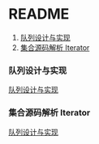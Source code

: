 # README

1. [队列设计与实现](#structs1)
1. [集合源码解析 Iterator](#structs2)




### <span id="structs1"> 队列设计与实现 </span> ###
<a  href ="https://github.com/15905818733/structure/blob/master/队列设计与实现.md">队列设计与实现</a>

### <span id="structs2"> 集合源码解析 Iterator </span> ###
<a  href ="https://github.com/15905818733/structure/blob/master/集合源码解析Iterator.md">队列设计与实现</a>